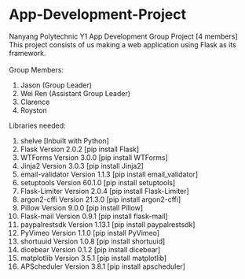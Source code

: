 # App-Development-Project
Nanyang Polytechnic Y1 App Development Group Project [4 members]<br>
This project consists of us making a web application using Flask as its framework.<br>
<br>
Group Members: 
<ol>
  <li>Jason (Group Leader)</li>
  <li>Wei Ren (Assistant Group Leader)</li>
  <li>Clarence</li>
  <li>Royston</li>
</ol>
Libraries needed:
<ol>
  <li>shelve [Inbuilt with Python]</li>
  <li>Flask Version 2.0.2 [pip install Flask]</li>
  <li>WTForms Version 3.0.0 [pip install WTForms]</li>
  <li>Jinja2 Version 3.0.3 [pip install Jinja2]</li>
  <li>email-validator Version 1.1.3 [pip install email_validator]</li>
  <li>setuptools Version 60.1.0 [pip install setuptools]</li>
  <li>Flask-Limiter Version 2.0.4 [pip install Flask-Limiter]</li>
  <li>argon2-cffi Version 21.3.0 [pip install argon2-cffi]</li>
  <li>Pillow Version 9.0.0 [pip install Pillow]</li>
  <li>Flask-mail Version 0.9.1 [pip install flask-mail]</li>
  <li>paypalrestsdk Version 1.13.1 [pip install paypalrestsdk]</li>
  <li>PyVimeo Version 1.1.0 [pip install PyVimeo]</li>
  <li>shortuuid Version 1.0.8 [pip install shortuuid]</li>
  <li>dicebear Version 0.1.2 [pip install dicebear]</li>
  <li>matplotlib Version 3.5.1 [pip install matplotlib]</li>
  <li>APScheduler Version 3.8.1 [pip install apscheduler]</li>
</ol>	
